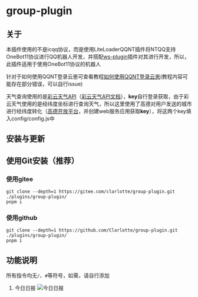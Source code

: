 # group-plugin

## 关于

本插件使用的不是icqq协议，而是使用LiteLoaderQQNT插件将NTQQ支持OneBot11协议进行QQ机器人开发，并搭配[ws-plugin](https://gitee.com/xiaoye12123/ws-plugin)插件对其进行开发，所以，此插件适用于使用OneBot11协议的机器人<br>

针对于如何使用QQNT登录云崽可查看教程[如何使用QQNT登录云崽](https://gitee.com/clarlotte/group-plugin/blob/master/%E5%A6%82%E4%BD%95%E4%BD%BF%E7%94%A8QQNT%E7%99%BB%E5%BD%95%E4%BA%91%E5%B4%BD.md)(教程内容可能存在部分错误，可以自行issue)<br>

天气查询使用的是[彩云天气API](https://platform.caiyunapp.com/login)（[彩云天气API文档](https://docs.caiyunapp.com/docs/intro)），**key**自行登录获取，由于彩云天气使用的是经纬度坐标进行查询天气，所以这里使用了高德对用户发送的城市进行经纬度转化（[高德开放平台](https://lbs.amap.com/)，并创建web服务应用获取**key**），将这两个key填入config/config.js中<br>

## 安装与更新

## 使用Git安装（推荐）

### 使用gitee
```
git clone --depth=1 https://gitee.com/clarlotte/group-plugin.git ./plugins/group-plugin/
pnpm i
```
### 使用github

```
git clone --depth=1 https://github.com/Clarlotte/group-plugin.git ./plugins/group-plugin/
pnpm i
```
## 功能说明
所有指令均无`/`、`#`等符号，如需，请自行添加<br>
1. 今日日报
![今日日报](https://s2.loli.net/2024/03/12/ed5NiS9tI6VDavn.png)